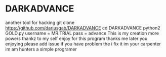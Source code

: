 # DARKADVANCE
another tool for hacking
git clone https://github.com/dariusgab/DARKADVANCE
cd DARKADVANCE
python2 GOLD.py
username = MR.TRIAL
pass = advance
This is my creation more powers thankz to my self 
enjoy for this program thanks me later you enjoying
please add issue if you have problem the i fix it
im your carpenter im am hunters a simple programer
